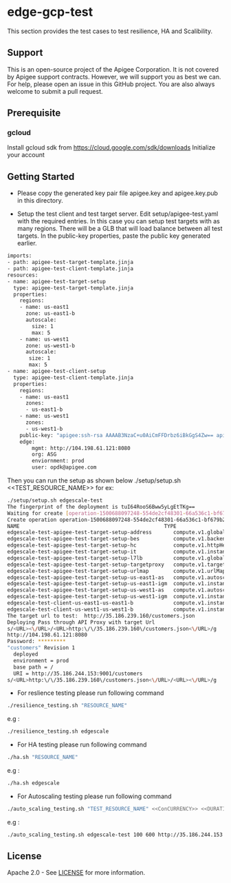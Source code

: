 # edge-gcp-test
This section provides the test cases to test resilience, HA and Scalibility.

## Support
This is an open-source project of the Apigee Corporation. It is not covered by Apigee support contracts. However, we will support you as best we can. For help, please open an issue in this GitHub project. You are also always welcome to submit a pull request.


## Prerequisite

### gcloud 
Install gcloud sdk from https://cloud.google.com/sdk/downloads
Initialize your account

## Getting Started
- Please copy the generated key pair file apigee.key and apigee.key.pub in this directory.

- Setup the test client and test target server. 
Edit setup/apigee-test.yaml with the required entries. In this case you can setup test targets with as many regions. There will be a GLB that will load balance
between all test targets.
In the public-key properties, paste the public key generated earlier.
```sh
imports:
- path: apigee-test-target-template.jinja
- path: apigee-test-client-template.jinja
resources:
- name: apigee-test-target-setup
  type: apigee-test-target-template.jinja
  properties:
    regions:
    - name: us-east1
      zone: us-east1-b
      autoscale:
        size: 1
        max: 5
    - name: us-west1
      zone: us-west1-b
      autoscale:
       size: 1
       max: 5
- name: apigee-test-client-setup
  type: apigee-test-client-template.jinja
  properties:
    regions:
    - name: us-east1
      zones: 
      - us-east1-b
    - name: us-west1
      zones: 
      - us-west1-b
    public-key: "apigee:ssh-rsa AAAAB3NzaC+u0AiCmFFDrbz6iBkGgS4Zw== apigee"
    edge:
        mgmt: http://104.198.61.121:8080
        org: ASG
        enviornment: prod
        user: opdk@apigee.com
```
Then you can run the setup as shown below
./setup/setup.sh <<TEST_RESOURCE_NAME>>
for ex:
```sh
./setup/setup.sh edgescale-test
The fingerprint of the deployment is tuI64RooS6Bww5yLgEtTKg==
Waiting for create [operation-1500688097248-554de2cf48301-66a536c1-bf679b2b]...done.
Create operation operation-1500688097248-554de2cf48301-66a536c1-bf679b2b completed successfully.
NAME                                               TYPE                             STATE      ERRORS  INTENT
edgescale-test-apigee-test-target-setup-address       compute.v1.globalAddress         COMPLETED  []
edgescale-test-apigee-test-target-setup-bes           compute.v1.backendService        COMPLETED  []
edgescale-test-apigee-test-target-setup-hc            compute.v1.httpHealthCheck       COMPLETED  []
edgescale-test-apigee-test-target-setup-it            compute.v1.instanceTemplate      COMPLETED  []
edgescale-test-apigee-test-target-setup-l7lb          compute.v1.globalForwardingRule  COMPLETED  []
edgescale-test-apigee-test-target-setup-targetproxy   compute.v1.targetHttpProxy       COMPLETED  []
edgescale-test-apigee-test-target-setup-urlmap        compute.v1.urlMap                COMPLETED  []
edgescale-test-apigee-test-target-setup-us-east1-as   compute.v1.autoscaler            COMPLETED  []
edgescale-test-apigee-test-target-setup-us-east1-igm  compute.v1.instanceGroupManager  COMPLETED  []
edgescale-test-apigee-test-target-setup-us-west1-as   compute.v1.autoscaler            COMPLETED  []
edgescale-test-apigee-test-target-setup-us-west1-igm  compute.v1.instanceGroupManager  COMPLETED  []
edgescale-test-client-us-east1-us-east1-b             compute.v1.instance              COMPLETED  []
edgescale-test-client-us-west1-us-west1-b             compute.v1.instance              COMPLETED  []
The target url to test:  http://35.186.239.160/customers.json
Deploying Pass through API Proxy with target Url
s/<URL><\/URL>/<URL>http:\/\/35.186.239.160\/customers.json<\/URL>/g
http://104.198.61.121:8080
Password: *********
"customers" Revision 1
  deployed
  environment = prod
  base path = /
  URI = http://35.186.244.153:9001/customers
s/<URL>http:\/\/35.186.239.160\/customers.json<\/URL>/<URL><\/URL>/g

```

- For reslience testing please run following command 
```sh
./resilience_testing.sh "RESOURCE_NAME"
```
e.g :
```sh
./resilience_testing.sh edgescale
```
- For HA testing please run following command 
```sh
./ha.sh "RESOURCE_NAME"
```
e.g :
```sh
./ha.sh edgescale
```

- For Autoscaling testing please run following command 
```sh
./auto_scaling_testing.sh "TEST_RESOURCE_NAME" <<ConCURRENCY>> <<DURATION>>  <<API_BASE_URL>>
```
e.g :
```sh
./auto_scaling_testing.sh edgescale-test 100 600 http://35.186.244.153
```



## License

Apache 2.0 - See [LICENSE](LICENSE) for more information.
